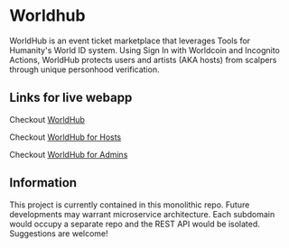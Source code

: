# Worldhub

WorldHub is an event ticket marketplace that leverages Tools for Humanity's World ID system. Using Sign In with Worldcoin and Incognito Actions, WorldHub protects users and artists (AKA hosts) from scalpers through unique personhood verification.

## Links for live webapp

Checkout [WorldHub](https://www.worldhub.app)

Checkout [WorldHub for Hosts](https://hosts.worldhub.app)

Checkout [WorldHub for Admins](https://admin.worldhub.app)

## Information

This project is currently contained in this monolithic repo. Future developments may warrant microservice architecture. Each subdomain would occupy a separate repo and the REST API would be isolated. Suggestions are welcome!
